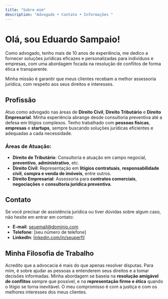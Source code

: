 ```yaml
---
title: "Sobre mim"
description: "Advogado • Contato • Informações "
---
```


# Olá, sou Eduardo Sampaio!

Como advogado, tenho mais de 10 anos de experiência, me dedico a fornecer soluções jurídicas eficazes e personalizadas para indivíduos e empresas, com uma abordagem focada na resolução de conflitos de forma ética e transparente.

Minha missão é garantir que meus clientes recebam a melhor assessoria jurídica, com respeito aos seus direitos e interesses.

## Profissão

Atuo como advogado nas áreas de **Direito Civil**, **Direito Tributário** e **Direito Empresarial**. Minha experiência abrange desde consultoria preventiva até a defesa em litígios complexos. Tenho trabalhado com **pessoas físicas**, **empresas** e **startups**, sempre buscando soluções jurídicas eficientes e adequadas a cada necessidade.

### Áreas de Atuação:
- **Direito de Tributário**: Consultoria e atuação em campo negocial, **preventivo**, **administrativo**, etc.
- **Direito Civil**: Representação em **litígios contratuais**, **responsabilidade civil**, **compra e venda de imóveis**, entre outros.
- **Direito Empresarial**: Assessoria para **contratos comerciais**, **negociações** e **consultoria jurídica preventiva**.

## Contato

Se você precisar de assistência jurídica ou tiver dúvidas sobre algum caso, não hesite em entrar em contato:

- **E-mail**: [seuemail@dominio.com](mailto:seuemail@dominio.com)
- **Telefone**: [seu número de telefone]
- **LinkedIn**: [linkedin.com/in/seuperfil](https://linkedin.com/in/seuperfil)

## Minha Filosofia de Trabalho

Acredito que a advocacia é mais do que apenas resolver disputas. Para mim, é sobre ajudar as pessoas a entenderem seus direitos e a tomar decisões informadas. Minha abordagem se baseia na **resolução amigável de conflitos** sempre que possível, e na **representação firme e ética** quando o litígio se torna inevitável. O meu compromisso é com a justiça e com os melhores interesses dos meus clientes.
